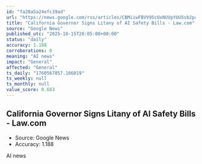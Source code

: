 ```yaml
---
id: "fa20a5a24efc39ad"
url: "https://news.google.com/rss/articles/CBMiiwFBVV95cUxNUVpYUU5sb2p4a1hQSnhNcjh1M1JXczlfdXFrWi0wdVc4QW9hV204ZE95TDdfVlM4UU1GRVVPNE4xc21yMjRDbkNjZWU1THJDdDYyU3k4Y2NjaXZBdE9zeVo3Q09Nb1hvdzExR0drWi0yZGRTZlhCeElNN3R4OW01Tm0tQllvWmNMZGhR?oc=5"
title: "California Governor Signs Litany of AI Safety Bills - Law.com"
source: "Google News"
published_utc: "2025-10-15T20:05:00+00:00"
status: "daily"
accuracy: 1.188
corroborations: 0
meaning: "AI news"
impact: "General"
affected: "General"
ts_daily: "1760567857.166019"
ts_weekly: null
ts_monthly: null
value_score: 0.683
---
```

## California Governor Signs Litany of AI Safety Bills - Law.com

- Source: Google News
- Accuracy: 1.188

AI news
